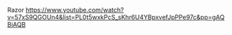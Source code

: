 Razor
https://www.youtube.com/watch?v=57xS9QGOUn4&list=PL0t5wxkPcS_sKhr6U4YBpxvefJpPPe97c&pp=gAQBiAQB

